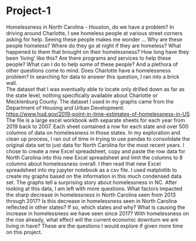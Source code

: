 # Project-1
Homelessness in North Carolina - Houston, do we have a problem?
In driving around Charlotte, I see homeless people at various street corners asking for help. Seeing these people makes me wonder … Why are these people homeless? Where do they go at night if they are homeless?  What happened to them that brought on their homelessness? How long have they been ‘living’ like this?  Are there programs and services to help these people?  What can I do to help some of these people? And a plethora of other questions come to mind.  Does Charlotte have a homelessness problem? In searching for data to answer this question, I ran into a brick wall.  
The dataset that I was eventually able to locate only drilled down as far as the state level, nothing specifically available about Charlotte or Mecklenburg County. The dataset I used in my graphs came from the Department of Housing and Urban Development: https://www.hud.gov/2019-point-in-time-estimates-of-homelessness-in-US
The file is a large excel workbook with separate sheets for each year from 2019 back to 2007.  Each sheet contained a row for each state and over 500 columns of data on homelessness in those states.  In my exploration and clean up process, I ran out of time in trying to use pandas to consolidate the original data set to just data for North Carolina for the most recent years. I chose to create a new Excel spreadsheet, copy and paste the row data for North Carolina into this new Excel spreadsheet and limit the columns to 8 columns about homelessness overall.  I then read that new Excel spreadsheet into my jupyter notebook as a csv file.  I used matplotlib to create my graphs based on the information in this much condensed data set.
The graphs tell a surprising story about homelessness in NC.   After looking at this data, I am left with more questions.  What factors impacted the sharp decrease in homelessness in North Carolina seen from 2013 through 2017?  Is this decrease in homelessness seen in North Carolina reflected in other states?  If so, which states and why?  What is causing the increase in homelessness we have seen since 2017?  With homelessness on the rise already, what effect will the current economic downturn we are living in have?  These are the questions I would explore if given more time on this project. 
